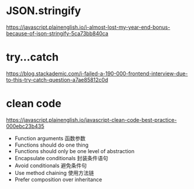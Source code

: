 # JSON.stringify
https://javascript.plainenglish.io/i-almost-lost-my-year-end-bonus-because-of-json-stringify-5ca73bb840ca

# try…catch
https://blog.stackademic.com/i-failed-a-190-000-frontend-interview-due-to-this-try-catch-question-a7ae85812c0d

# clean code
https://javascript.plainenglish.io/javascript-clean-code-best-practice-000ebc23b435
- Function arguments 函数参数
- Functions should do one thing
- Functions should only be one level of abstraction
- Encapsulate conditionals 封装条件语句
- Avoid conditionals 避免条件句
- Use method chaining 使用方法链
- Prefer composition over inheritance
